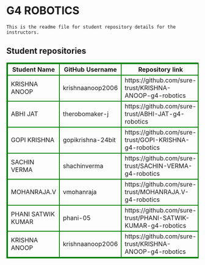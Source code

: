 # G4 ROBOTICS
    This is the readme file for student repository details for the instructors.
## Student repositories 
<table style="border : 2px solid green; width:100%;">
<tr >
<th style="border : 2px solid green;">Student Name</th>
<th style="border : 2px solid green;">GitHub Username</th>
<th style="border : 2px solid green;">Repository link</th>
</tr>
<tr style="border : 2px solid green;">
<td style="border : 2px solid green;">KRISHNA ANOOP</td> 

<td style="border : 2px solid green;">krishnaanoop2006</td> 

<td style="border : 2px solid green;">https://github.com/sure-trust/KRISHNA-ANOOP-g4-robotics</td> 
</tr>

<tr style="border : 2px solid green;">
<td style="border : 2px solid green;">ABHI JAT</td> 

<td style="border : 2px solid green;">therobomaker-j</td> 

<td style="border : 2px solid green;">https://github.com/sure-trust/ABHI-JAT-g4-robotics</td> 
</tr>

<tr style="border : 2px solid green;">
<td style="border : 2px solid green;">GOPI KRISHNA</td> 

<td style="border : 2px solid green;">gopikrishna-24bit</td> 

<td style="border : 2px solid green;">https://github.com/sure-trust/GOPI-KRISHNA-g4-robotics</td> 
</tr>

<tr style="border : 2px solid green;">
<td style="border : 2px solid green;">SACHIN VERMA</td> 

<td style="border : 2px solid green;">shachinverma</td> 

<td style="border : 2px solid green;">https://github.com/sure-trust/SACHIN-VERMA-g4-robotics</td> 
</tr>

<tr style="border : 2px solid green;">
<td style="border : 2px solid green;">MOHANRAJA.V</td> 

<td style="border : 2px solid green;">vmohanraja</td> 

<td style="border : 2px solid green;">https://github.com/sure-trust/MOHANRAJA.V-g4-robotics</td> 
</tr>

<tr style="border : 2px solid green;">
<td style="border : 2px solid green;">PHANI SATWIK KUMAR</td> 

<td style="border : 2px solid green;">phani-05</td> 

<td style="border : 2px solid green;">https://github.com/sure-trust/PHANI-SATWIK-KUMAR-g4-robotics</td> 
</tr>

<tr style="border : 2px solid green;">
<td style="border : 2px solid green;">KRISHNA ANOOP</td> 

<td style="border : 2px solid green;">krishnaanoop2006</td> 

<td style="border : 2px solid green;">https://github.com/sure-trust/KRISHNA-ANOOP-g4-robotics</td> 
</tr>
